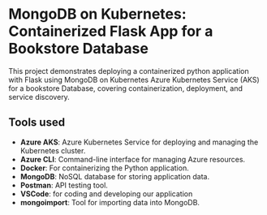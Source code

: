 # MongoDB on Kubernetes: Containerized Flask App for a Bookstore Database

This project demonstrates deploying a containerized python application with Flask using MongoDB on Kubernetes Azure Kubernetes Service (AKS) for a bookstore Database,  covering containerization, deployment, and service discovery.

## Tools used

- **Azure AKS**: Azure Kubernetes Service for deploying and managing the Kubernetes cluster.
- **Azure CLI**: Command-line interface for managing Azure resources.
- **Docker**: For containerizing the Python application.
- **MongoDB**: NoSQL database for storing application data.
- **Postman**: API testing tool.
- **VSCode**: for coding and developing our application
- **mongoimport**: Tool for importing data into MongoDB.
